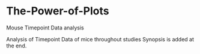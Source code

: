 # The-Power-of-Plots
Mouse Timepoint Data analysis

Analysis of Timepoint Data of mice throughout studies
Synopsis is added at the end.
